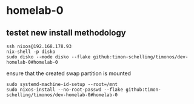 # homelab-0

## testet new install methodology

```
ssh nixos@192.168.178.93
nix-shell -p disko
sudo disko --mode disko --flake github:timon-schelling/timonos/dev-homelab-0#homelab-0
```

ensure that the created swap partition is mounted

```
sudo systemd-machine-id-setup --root=/mnt
sudo nixos-install --no-root-passwd --flake github:timon-schelling/timonos/dev-homelab-0#homelab-0
```
